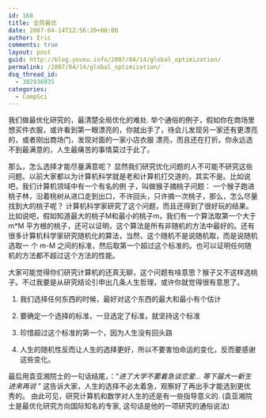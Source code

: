 ```yaml
---
id: 168
title: 全局最优
date: 2007-04-14T12:56:20+00:00
author: Eric
comments: true
layout: post
guid: http://blog.youxu.info/2007/04/14/global_optimization/
permalink: /2007/04/14/global_optimization/
dsq_thread_id:
  - 382936935
categories:
  - CompSci
---
```

我们做最优化研究的，最清楚全局优化的难处. 举个通俗的例子，假如你在商场里想买件衣服，或许看到第一眼漂亮的，你就出手了，待会儿发现另一家还有更漂亮的，或者刚出商场门，发现对面的一家小店衣服 漂亮，而且还在打折。你永远选不到最满意的，人生最痛苦的事情莫过于此了。

那么，怎么选择才能尽量满意呢？ 显然我们研究优化问题的人不可能不研究这些问题。以前大家都以为计算机科学就是老和计算机打交道的，其实不是。比如说吧，我们计算机领域中有一个有名的例 子，叫做猴子摘桃子问题： 一个猴子跑进桃子林，沿着桃树从进口走到出口，不许回头，只许摘一次桃子，那么，怎么尽量找到大的桃子呢？ 计算机科学家研究了这个问题，而且还得到了很好玩的结果。比如说吧，假如知道最大的桃子M和最小的桃子m，我们有一个算法取第一个大于 m*M 平方根的桃子，还可以证明，这个算法是所有非随机的方法中最好的。还有很多计算机科学家研究随机化的算法，当然，这个随机不是说随机取，而是说随机选取一 个 m-M 之间的标准，然后取第一个超过这个标准的。也可以证明任何随机的方法都不超过这个方法的性能。

大家可能觉得你们研究计算机的还真无聊，这个问题有啥意思？猴子又不这样选桃子。不过我要是从研究结论引申出几条人生哲理，或许你就觉得很有意思了。

1. 我们选择任何东西的时候，最好对这个东西的最大和最小有个估计
  
2. 要确定一个选择的标准，一旦选定了标准，就坚持这个标准
  
3. 珍惜超过这个标准的第一个，因为人生没有回头路
  
4. 人生的随机性反而让人生的选择更好，所以不要害怕命运的变化，反而要感谢这些变化。

最后用袁亚湘院士的一句话结尾，：“_进了大学不要着急谈恋爱&#8230; 等下届大一新生进来再说_ ” 这告诉大家，人生的选择不必太着急，观察好了再出手才能选到更优秀的。 由此可见，研究计算机和数学对人生的还是有一些指导意义的. (袁亚湘院士是最优化研究方向国际知名的专家, 这句话是他的一项研究的通俗说法)